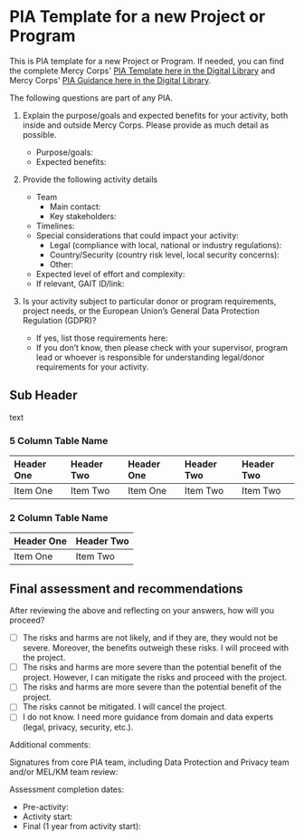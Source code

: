 # PIA Template for a new Project or Program

This is PIA template for a new Project or Program. If needed, you can find the complete Mercy Corps' [PIA Template here in the Digital Library](https://library.mercycorps.org/record/34316) and Mercy Corps' [PIA Guidance here in the Digital Library](https://library.mercycorps.org/record/34302).

The following questions are part of any PIA.

 1. Explain the purpose/goals and expected benefits for your activity, both inside and outside Mercy Corps. Please provide as much detail as possible.
    * Purpose/goals:
    * Expected benefits:  

2. Provide the following activity details
    * Team
      * Main contact:
      * Key stakeholders:
    * Timelines:
    * Special considerations that could impact your activity:
      * Legal (compliance with local, national or industry regulations):
      * Country/Security (country risk level, local security concerns):
      * Other:
    * Expected level of effort and complexity:
    * If relevant, GAIT ID/link:

3. Is your activity subject to particular donor or program requirements, project needs, or the European Union’s General Data Protection Regulation (GDPR)?
    * If yes, list those requirements here:
    * If you don’t know, then please check with your supervisor, program lead or whoever is responsible for understanding legal/donor requirements for your activity.

## Sub Header
text

### 5 Column Table Name
| Header One     | Header Two     | Header One     | Header Two     | Header Two     |
| :------------- | :------------- | :------------- | :------------- | :------------- |
| Item One       | Item Two       | Item One       | Item Two       | Item Two       |

### 2 Column Table Name
| Header One     | Header Two     |
| :------------- | :------------- |
| Item One       | Item Two       |

## Final assessment and recommendations
After reviewing the above and reflecting on your answers, how will you proceed?

- [ ] The risks and harms are not likely, and if they are, they would not be severe. Moreover, the benefits outweigh these risks. I will proceed with the project.
- [ ] The risks and harms are more severe than the potential benefit of the project. However, I can mitigate the risks and proceed with the project.
- [ ] The risks and harms are more severe than the potential benefit of the project.
- [ ] The risks cannot be mitigated. I will cancel the project.
- [ ] I do not know. I need more guidance from domain and data experts (legal, privacy, security, etc.).

Additional comments:

Signatures from core PIA team, including Data Protection and Privacy team and/or MEL/KM team review:

Assessment completion dates:
- Pre-activity:
- Activity start:
- Final (1 year from activity start): 
